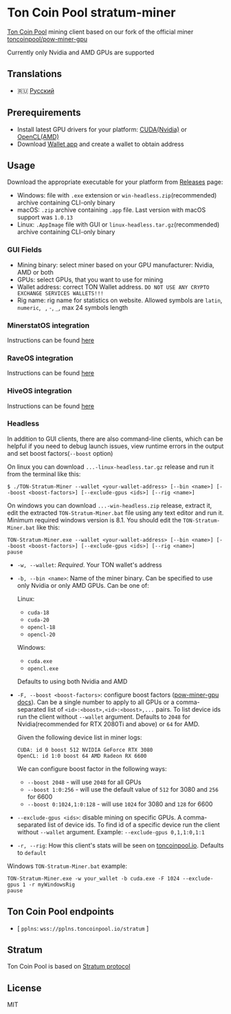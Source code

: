 # Ton Coin Pool stratum-miner

[Ton Coin Pool](https://toncoinpool.io) mining client based on our fork of the official miner
[toncoinpool/pow-miner-gpu](https://github.com/toncoinpool/pow-miner-gpu)

Currently only Nvidia and AMD GPUs are supported

## Translations

-   :ru: [Русский](docs/readme_ru.md)

## Prerequirements

-   Install latest GPU drivers for your platform:
    [CUDA(Nvidia)](https://docs.nvidia.com/cuda/cuda-installation-guide-microsoft-windows/index.html) or
    [OpenCL(AMD)](https://support.amd.com/en-us/download)
-   Download [Wallet app](https://ton.org/wallets) and create a wallet to obtain address

## Usage

Download the appropriate executable for your platform from
[Releases](https://github.com/toncoinpool/stratum-miner/releases) page:

-   Windows: file with `.exe` extension or `win-headless.zip`(recommended) archive containing CLI-only binary
-   macOS: `.zip` archive containing `.app` file. Last version with macOS support was `1.0.13`
-   Linux: `.AppImage` file with GUI or `linux-headless.tar.gz`(recommended) archive containing CLI-only binary

### GUI Fields

-   Mining binary: select miner based on your GPU manufacturer: Nvidia, AMD or both
-   GPUs: select GPUs, that you want to use for mining
-   Wallet address: correct TON Wallet address. `DO NOT USE ANY CRYPTO EXCHANGE SERVICES WALLETS!!!`
-   Rig name: rig name for statistics on website. Allowed symbols are `latin`, `numeric`, ` `, `-`, `_`, max 24 symbols
    length

### MinerstatOS integration

Instructions can be found [here](integrations/minerstat/README.md)

### RaveOS integration

Instructions can be found [here](integrations/raveos/README.md)

### HiveOS integration

Instructions can be found [here](integrations/hiveos/README.md)

### Headless

In addition to GUI clients, there are also command-line clients, which can be helpful if you need to debug launch
issues, view runtime errors in the output and set boost factors(`--boost` option)

On linux you can download `...-linux-headless.tar.gz` release and run it from the terminal like this:

```shell
$ ./TON-Stratum-Miner --wallet <your-wallet-address> [--bin <name>] [--boost <boost-factors>] [--exclude-gpus <ids>] [--rig <name>]
```

On windows you can download `...-win-headless.zip` release, extract it, edit the extracted `TON-Stratum-Miner.bat` file
using any text editor and run it. Minimum required windows version is 8.1. You should edit the
`TON-Stratum-Miner.bat` like this:

```shell
TON-Stratum-Miner.exe --wallet <your-wallet-address> [--bin <name>] [--boost <boost-factors>] [--exclude-gpus <ids>] [--rig <name>]
pause
```

-   `-w, --wallet`: _Required_. Your TON wallet's address
-   `-b, --bin <name>`: Name of the miner binary. Can be specified to use only Nvidia or only AMD GPUs. Can be one of:

    Linux:

    -   `cuda-18`
    -   `cuda-20`
    -   `opencl-18`
    -   `opencl-20`

    Windows:

    -   `cuda.exe`
    -   `opencl.exe`

    Defaults to using both Nvidia and AMD

-   `-F, --boost <boost-factors>`: configure boost factors
    ([pow-miner-gpu docs](https://github.com/tontechio/pow-miner-gpu/blob/main/crypto/util/pow-miner-howto.md)).
    Can be a single number to apply to all GPUs or a comma-separated list of `<id>:<boost>,<id>:<boost>,...` pairs. To
    list device ids run the client without `--wallet` argument. Defaults to `2048` for Nvidia(recommended for RTX 2080Ti
    and above) or `64` for AMD.

    Given the following device list in miner logs:

    ```
    CUDA: id 0 boost 512 NVIDIA GeForce RTX 3080
    OpenCL: id 1:0 boost 64 AMD Radeon RX 6600
    ```

    We can configure boost factor in the following ways:

    -   `--boost 2048` - will use `2048` for all GPUs
    -   `--boost 1:0:256` - will use the default value of `512` for 3080 and `256` for 6600
    -   `--boost 0:1024,1:0:128` - will use `1024` for 3080 and `128` for 6600

-   `--exclude-gpus <ids>`: disable mining on specific GPUs. A comma-separated list of device ids. To find id of a
    specific device run the client without `--wallet` argument. Example: `--exclude-gpus 0,1,1:0,1:1`
-   `-r, --rig`: How this client's stats will be seen on [toncoinpool.io](https://toncoinpool.io). Defaults to `default`

Windows `TON-Stratum-Miner.bat` example:

```shell
TON-Stratum-Miner.exe -w your_wallet -b cuda.exe -F 1024 --exclude-gpus 1 -r myWindowsRig
pause
```

## Ton Coin Pool endpoints

-   [ `pplns`: `wss://pplns.toncoinpool.io/stratum` ]

## Stratum

Ton Coin Pool is based on [Stratum protocol](docs/stratum.md)

## License

MIT
